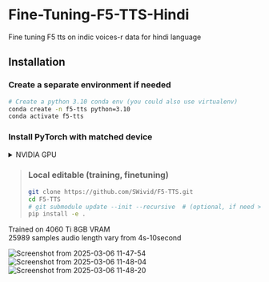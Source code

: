 # Fine-Tuning-F5-TTS-Hindi
Fine tuning F5 tts on indic voices-r data for hindi language </br>
## Installation

### Create a separate environment if needed

```bash
# Create a python 3.10 conda env (you could also use virtualenv)
conda create -n f5-tts python=3.10
conda activate f5-tts
```

### Install PyTorch with matched device

<details>
<summary>NVIDIA GPU</summary>

> ```bash
> # Install pytorch with your CUDA version, e.g.
> pip install torch==2.3.0+cu118 torchaudio==2.3.0+cu118 --extra-index-url https://download.pytorch.org/whl/cu118
> ```

</details>

> ### Local editable (training, finetuning)
> 
> ```bash
> git clone https://github.com/SWivid/F5-TTS.git
> cd F5-TTS
> # git submodule update --init --recursive  # (optional, if need > bigvgan)
> pip install -e .
> ```

Trained on 4060 Ti 8GB VRAM</br>
25989 samples audio length vary from 4s-10second </br>


![Screenshot from 2025-03-06 11-47-54](https://github.com/user-attachments/assets/3500c6a2-4a0c-4bad-b1a1-aaa2c6b5c02f)
![Screenshot from 2025-03-06 11-48-04](https://github.com/user-attachments/assets/41eec914-7238-4920-bdb5-a36962d093c2)
![Screenshot from 2025-03-06 11-48-20](https://github.com/user-attachments/assets/a495c954-3b6e-4b5f-8d64-954a06bfbf3d)
